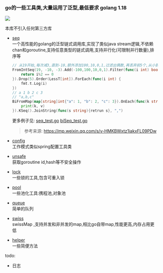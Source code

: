 ### go的一些工具类,大量运用了泛型,最低要求 golang 1.18

[![](https://hits.seeyoufarm.com/api/count/incr/badge.svg?url=https%3A%2F%2Fgithub.com%2Fmzzsfy%2Fgo-util&count_bg=%2379C83D&title_bg=%23555555&icon=&icon_color=%23E7E7E7&title=hits&edge_flat=false)](https://github.com/mzzsfy)

本库不引入任何第三方库

- [seq](./seq)  
    一个高性能的golang的泛型链式调用库,实现了类似java stream逻辑,不依赖chan和goroutine,支持任意类型的链式调用,支持并行化(可限制并行数量),排序等

    ```go
    // 从19开始,每次减3,直到-10,额外添加100,10,0,1,过滤出偶数,再丢弃前5个,从小到大排序,打印到控制台
    FromIntSeq(19, -10, -3).Add(-100,100,10,0,1).Filter(func(i int) bool {
        return i%2 == 0
    }).Drop(5).Order(LessT[int]).ForEach(func(i int) {
        fmt.t.Log(i)
    })
    // a 1 b 2 c 3
	// "a,b,c"
    BiFromMap(map[string]int{"a": 1, "b": 2, "c": 3}).OnEach(func(k string, v int) {
        print(k, v)
    }).KSeq().JoinString(func(s string){retrun s}, ",")
    ```
    更多例子见: [seq_test.go](./seq/seq__test.go) [biSeq_test.go](./seq/biSeq_test.go)
    
    > 参考来源: https://mp.weixin.qq.com/s/v-HMKBWxtz1iakxFL09PDw

- [config](./config)  
    工作模式类似spring配置工具类

- [unsafe](./unsafe)  
    获取goroutine id,hash等不安全操作

- [lock](./lock)  
    一些锁的工具,包含可重入锁

- [pool](./pool)  
  一些池化工具:携程池,对象池

- [queue](./queue)  
    简单的队列

- [swiss](./swiss)  
    swissMap ,支持并发和非并发的map,相比go自带map,性能更高,内存占用更低

- [helper](./helper)  
    一些简便方法

todo:
 - 日志
